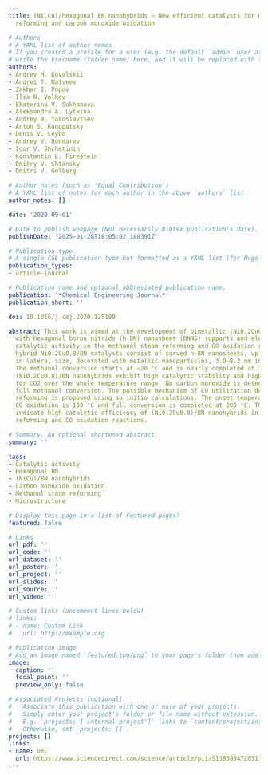 ```yaml
---
title: (Ni,Cu)/hexagonal BN nanohybrids – New efficient catalysts for methanol steam
  reforming and carbon monoxide oxidation

# Authors
# A YAML list of author names
# If you created a profile for a user (e.g. the default `admin` user at `content/authors/admin/`), 
# write the username (folder name) here, and it will be replaced with their full name and linked to their profile.
authors:
- Andrey M. Kovalskii
- Andrei T. Matveev
- Zakhar I. Popov
- Ilia N. Volkov
- Ekaterina V. Sukhanova
- Aleksandra A. Lytkina
- Andrey B. Yaroslavtsev
- Anton S. Konopatsky
- Denis V. Leybo
- Andrey V. Bondarev
- Igor V. Shchetinin
- Konstantin L. Firestein
- Dmitry V. Shtansky
- Dmitri V. Golberg

# Author notes (such as 'Equal Contribution')
# A YAML list of notes for each author in the above `authors` list
author_notes: []

date: '2020-09-01'

# Date to publish webpage (NOT necessarily Bibtex publication's date).
publishDate: '2025-01-28T18:05:02.188391Z'

# Publication type.
# A single CSL publication type but formatted as a YAML list (for Hugo requirements).
publication_types:
- article-journal

# Publication name and optional abbreviated publication name.
publication: '*Chemical Engineering Journal*'
publication_short: ''

doi: 10.1016/j.cej.2020.125109

abstract: This work is aimed at the development of bimetallic (Ni0.2Cu0.8) catalysts
  with hexagonal boron nitride (h-BN) nanosheet (BNNS) supports and elucidating their
  catalytic activity in the methanol steam reforming and CO oxidation reactions. The
  hybrid Ni0.2Cu0.8/BN catalysts consist of curved h-BN nanosheets, up to 10–20 nm
  in lateral size, decorated with metallic nanoparticles, 3.0–8.2 nm in dimensions.
  The methanol conversion starts at ~20 °C and is nearly completed at 320 °C. The
  (Ni0.2Cu0.8)/BN nanohybrids exhibit high catalytic stability and high selectivity
  for CO2 over the whole temperature range. No carbon monoxide is detected during
  full methanol conversion. The possible mechanism of CO utilization during methanol
  reforming is proposed using ab initio calculations. The onset temperature of catalytic
  CO oxidation is 100 °C and full conversion is completed at 200 °C. These results
  indicate high catalytic efficiency of (Ni0.2Cu0.8)/BN nanohybrids in methanol steam
  reforming and CO oxidation reactions.

# Summary. An optional shortened abstract.
summary: ''

tags:
- Catalytic activity
- Hexagonal BN
- (NiCu)/BN nanohybrids
- Carbon monoxide oxidation
- Methanol steam reforming
- Microstructure

# Display this page in a list of Featured pages?
featured: false

# Links
url_pdf: ''
url_code: ''
url_dataset: ''
url_poster: ''
url_project: ''
url_slides: ''
url_source: ''
url_video: ''

# Custom links (uncomment lines below)
# links:
# - name: Custom Link
#   url: http://example.org

# Publication image
# Add an image named `featured.jpg/png` to your page's folder then add a caption below.
image:
  caption: ''
  focal_point: ''
  preview_only: false

# Associated Projects (optional).
#   Associate this publication with one or more of your projects.
#   Simply enter your project's folder or file name without extension.
#   E.g. `projects: ['internal-project']` links to `content/project/internal-project/index.md`.
#   Otherwise, set `projects: []`.
projects: []
links:
- name: URL
  url: https://www.sciencedirect.com/science/article/pii/S1385894720311013
---
```

